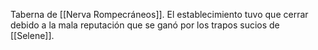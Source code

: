 Taberna de [[Nerva Rompecráneos]].
El establecimiento tuvo que cerrar debido a la mala reputación que se ganó por los trapos sucios de [[Selene]].
